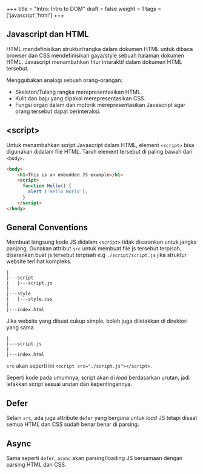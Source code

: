 +++
title = "Intro: Intro to DOM"
draft = false
weight = 1
tags = ['javascript','html']
+++

## Javascript dan HTML

HTML mendefinisikan struktur/rangka dalam dokumen HTML untuk dibaca browser dan CSS mendefinisikan gaya/style sebuah halaman dokumen HTML. Javascript menambahkan fitur interaktif dalam dokumen HTML tersebut.

Menggubakan analogi sebuah orang-orangan: 
- Skeleton/Tulang rangka merepresentasikan HTML.
- Kulit dan baju yang dipakai merepresentasikan CSS.
- Fungsi organ dalam dan motorik merepresentasikan Javascript agar orang tersebut dapat berinteraksi.

## \<script>

Untuk menambahkan script Javascript dalam HTML, element `<script>` bisa digunakan didalam file HTML. Taruh element tersebut di paling bawah dari `<body>`.

```html
<body>
    <h1>This is an embedded JS example</h1>
    <script>
      function Hello() {
        alert ('Hello World');
      }
    </script>
</body>
```

## General Conventions

Membuat langsung kode JS didalam `<script>` tidak disarankan untuk jangka panjang. Gunakan attribut `src` untuk membuat file js tersebut terpisah, disarankan buat js tersebut terpisah e.g `./script/script.js` jika struktur website terlihat kompleks.

```plain
|
|---script
|   |---script.js
|
|---style
|   |---style.css
|
|---index.html
```

Jika website yang dibuat cukup simple, boleh juga diletakkan di direktori yang sama.
```plain
|
|---script.js
|
|---index.html
```
`src` akan seperti ini `<script src="./script.js"></script>`.

Seperti kode pada umumnya, script akan di *load* berdasarkan urutan, jadi letakkan script sesuai urutan dan kepentingannya.

## Defer

Selain `src`, ada juga attribute `defer` yang berguna untuk *load* JS tetapi disaat semua HTML dan CSS sudah benar benar di parsing.

## Async

Sama seperti `defer`, `async` akan parsing/loading JS bersamaan dengan parsing HTML dan CSS.